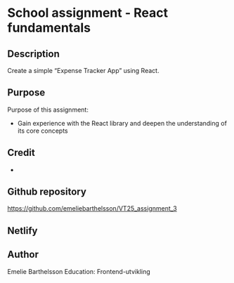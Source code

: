 # School assignment - React fundamentals

## Description
Create a simple “Expense Tracker App” using React.

## Purpose
Purpose of this assignment:
- Gain experience with the React library and deepen the understanding of its core concepts

## Credit
- 

## Github repository
https://github.com/emeliebarthelsson/VT25_assignment_3

## Netlify

## Author
Emelie Barthelsson 
Education: Frontend-utvikling